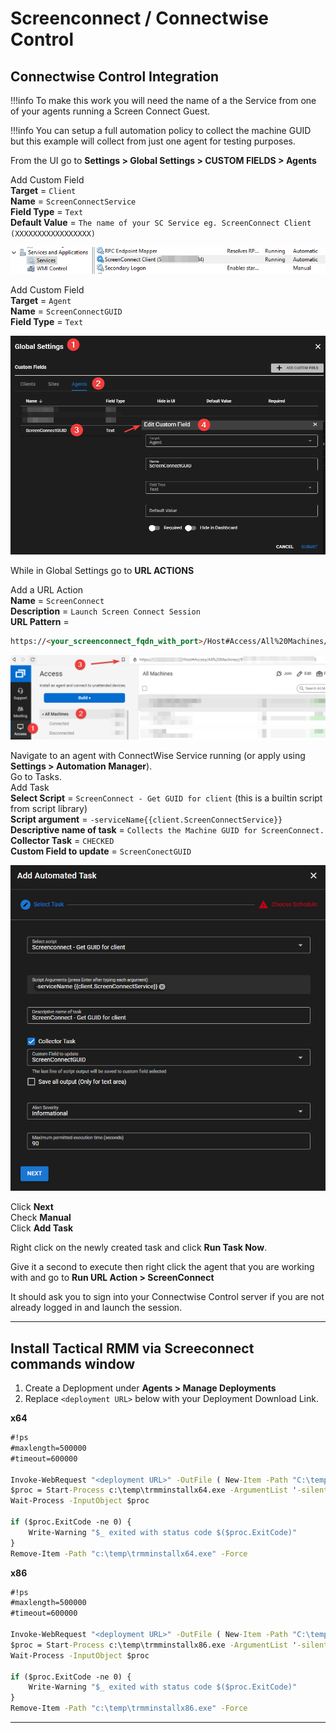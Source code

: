 # Screenconnect / Connectwise Control

## Connectwise Control Integration

!!!info
     To make this work you will need the name of a the Service from one of your agents running a Screen Connect Guest.

!!!info
     You can setup a full automation policy to collect the machine GUID but this example will collect from just one agent for testing purposes.

From the UI go to **Settings > Global Settings > CUSTOM FIELDS > Agents**

Add Custom Field</br>
**Target** = `Client`</br>
**Name** = `ScreenConnectService`</br>
**Field Type** = `Text` </br>
**Default Value** = `The name of your SC Service eg. ScreenConnect Client (XXXXXXXXXXXXXXXXX)`</br>

![Service Name](images/3rdparty_screenconnect1.png)

Add Custom Field</br>
**Target** = `Agent`</br>
**Name** = `ScreenConnectGUID`</br>
**Field Type** = `Text`</br>

![Service Name](images/3rdparty_screenconnect2.png)

While in Global Settings go to **URL ACTIONS**

Add a URL Action</br>
**Name** = `ScreenConnect`</br>
**Description** = `Launch Screen Connect Session`</br>
**URL Pattern** =

```html
https://<your_screenconnect_fqdn_with_port>/Host#Access/All%20Machines//{{agent.ScreenConnectGuid}}/Join
```

![Service Name](images/3rdparty_screenconnect3.png)

Navigate to an agent with ConnectWise Service running (or apply using **Settings > Automation Manager**).</br>
Go to Tasks.</br>
Add Task</br>
**Select Script** = `ScreenConnect - Get GUID for client` (this is a builtin script from script library)</br>
**Script argument** = `-serviceName{{client.ScreenConnectService}}`</br>
**Descriptive name of task** = `Collects the Machine GUID for ScreenConnect.`</br>
**Collector Task** = `CHECKED`</br>
**Custom Field to update** = `ScreenConectGUID`</br>

![Service Name](images/3rdparty_screenconnect4.png)

Click **Next**</br>
Check **Manual**</br>
Click **Add Task**

Right click on the newly created task and click **Run Task Now**.

Give it a second to execute then right click the agent that you are working with and go to **Run URL Action > ScreenConnect**

It should ask you to sign into your Connectwise Control server if you are not already logged in and launch the session.

*****

## Install Tactical RMM via Screeconnect commands window

1. Create a Deplopment under **Agents > Manage Deployments**
2. Replace `<deployment URL>` below with your Deployment Download Link.

**x64**

```cmd
#!ps
#maxlength=500000
#timeout=600000

Invoke-WebRequest "<deployment URL>" -OutFile ( New-Item -Path "C:\temp\trmminstallx64.exe" -Force )
$proc = Start-Process c:\temp\trmminstallx64.exe -ArgumentList '-silent' -PassThru
Wait-Process -InputObject $proc

if ($proc.ExitCode -ne 0) {
    Write-Warning "$_ exited with status code $($proc.ExitCode)"
}
Remove-Item -Path "c:\temp\trmminstallx64.exe" -Force 
```

**x86**

```cmd
#!ps
#maxlength=500000
#timeout=600000

Invoke-WebRequest "<deployment URL>" -OutFile ( New-Item -Path "C:\temp\trmminstallx86.exe" -Force )
$proc = Start-Process c:\temp\trmminstallx86.exe -ArgumentList '-silent' -PassThru
Wait-Process -InputObject $proc

if ($proc.ExitCode -ne 0) {
    Write-Warning "$_ exited with status code $($proc.ExitCode)"
}
Remove-Item -Path "c:\temp\trmminstallx86.exe" -Force 
```

*****
